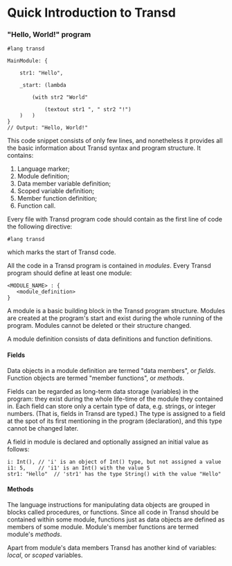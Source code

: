# Quick Introduction to Transd

### "Hello, World!" program

```
#lang transd

MainModule: {

    str1: "Hello",

    _start: (lambda

        (with str2 "World" 

            (textout str1 ", " str2 "!")
    )   ) 
}
// Output: "Hello, World!"
```

This code snippet consists of only few lines, and nonetheless it provides all the
basic information about Transd syntax and program structure. It contains:

1. Language marker;
2. Module definition;
3. Data member variable definition;
4. Scoped variable definition;
5. Member function definition;
6. Function call.

Every file with Transd program code should contain as the first line of code the following directive:

```
#lang transd
```

which marks the start of Transd code.

All the code in a Transd program is contained in _modules_. Every Transd program should
define at least one module:

```
<MODULE_NAME> : {
   <module_definition>
}
```
A module is a basic building block in the Transd program structure. Modules are created at the program's start and exist during the whole running of the program. Modules cannot be deleted or their structure changed.

A module definition consists of data definitions and function definitions.

#### Fields

Data objects in a module definition are termed "data members", or _fields_. Function
objects are termed "member functions", or _methods_.

Fields can be regarded as long-term data storage (variables) in the program: they exist during the whole life-time of the module they contained in. Each field can store only a certain type of data, e.g. strings, or integer numbers. (That is, fields in Transd are typed.) The type is assigned to a field at the spot of its first mentioning in the program (declaration), and this type cannot be changed later. 

A field in module is declared and optionally assigned an initial value as follows:

```
i: Int(), // 'i' is an object of Int() type, but not assigned a value
i1: 5,    // 'i1' is an Int() with the value 5
str1: "Hello"  // 'str1' has the type String() with the value "Hello"
```

#### Methods

The language instructions for manipulating data objects are grouped in blocks called procedures, or functions. Since all code in Transd should be contained within some module, functions just as data objects are defined as members of some module. Module's member functions are termed module's _methods_.


Apart from module's data members Transd has another kind of variables: _local_, or _scoped_ variables.
